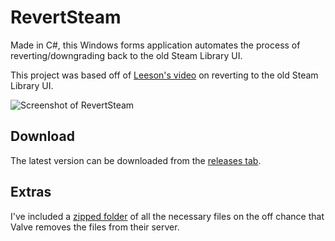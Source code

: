 # RevertSteam

Made in C#, this Windows forms application automates the process of reverting/downgrading back to the old Steam Library UI.

This project was based off of [Leeson's video](https://youtu.be/bjN6-e3nlPE) on reverting to the old Steam Library UI.

![Screenshot of RevertSteam](https://github.com/zynerd/RevertSteam/raw/master/Images/screenshot.png)

## Download

The latest version can be downloaded from the [releases tab](https://github.com/zynerd/RevertSteam/releases).

## Extras

I've included a [zipped folder](https://u.teknik.io/5yxKB.zip) of all the necessary files on the off chance that Valve removes the files from their server.
